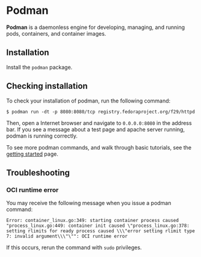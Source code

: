 # Podman

**Podman** is a daemonless engine for developing, managing, and running pods,
containers, and container images.

## Installation

Install the `podman` package.

## Checking installation

To check your installation of podman, run the following command:

`$ podman run -dt -p 8080:8080/tcp registry.fedoraproject.org/f29/httpd`

Then, open a Internet browser and navigate to `0.0.0.0:8080` in the address bar.
If you see a message about a test page and apache server running, podman is
running correctly.

To see more podman commands, and walk through basic tutorials, see the [getting
started](https://podman.io/getting-started/) page.

## Troubleshooting

### OCI runtime error

You may receive the following message when you issue a podman command:

```
Error: container_linux.go:349: starting container process caused "process_linux.go:449: container init caused \"process_linux.go:378: setting rlimits for ready process caused \\\"error setting rlimit type 7: invalid argument\\\"\"": OCI runtime error
```

If this occurs, rerun the command with `sudo` privileges.
